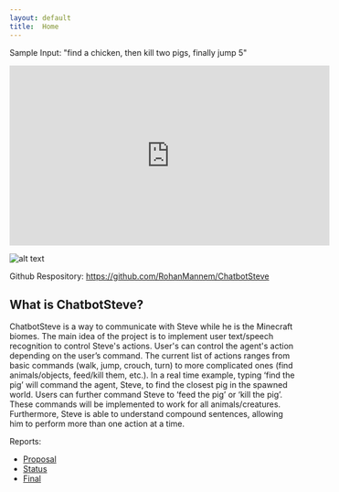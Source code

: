 ```yaml
---
layout: default
title:  Home
---
```


Sample Input: "find a chicken, then kill two pigs, finally  jump 5"

<iframe width="560" height="315" src="https://www.youtube.com/embed/XkKWG6TtY-c" frameborder="0" allow="accelerometer; autoplay; clipboard-write; encrypted-media; gyroscope; picture-in-picture" allowfullscreen></iframe>

![alt text](https://cdn.vox-cdn.com/thumbor/ipajjnzaEyDK1badzdbQ32MSxVI=/0x0:767x431/1200x800/filters:focal(323x155:445x277)/cdn.vox-cdn.com/uploads/chorus_image/image/63226878/0fe20042_0bb8_4781_82f4_7130f928b021.0.jpg)

Github Respository: https://github.com/RohanMannem/ChatbotSteve

<h2>What is ChatbotSteve?</h2>
<p>ChatbotSteve is a way to communicate with Steve while he is the Minecraft biomes. The main idea of the project is to implement user text/speech recognition to control Steve's actions. User's can control the agent's action depending on the user’s command. The current list of actions ranges from basic commands (walk, jump, crouch, turn) to more complicated ones (find animals/objects, feed/kill them, etc.). In a real time example, typing ‘find the pig’ will command the agent, Steve, to find the closest pig in the spawned world. Users can further command Steve to ‘feed the pig’ or ‘kill the pig’. These commands will be implemented to work for all animals/creatures. Furthermore, Steve is able to understand compound sentences, allowing him to perform more than one action at a time.
</p>


Reports:

- [Proposal](proposal.html)
- [Status](status.html)
- [Final](final.html)
